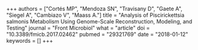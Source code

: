 +++
authors = ["Cortés MP", "Mendoza SN", "Travisany D", "Gaete A", "Siegel A", "Cambiazo V", "Maass A."]
title = "Analysis of Piscirickettsia salmonis Metabolism Using Genome-Scale Reconstruction, Modeling, and Testing"
journal = "Front Microbiol"
what = "article"
doi = "10.3389/fmicb.2017.02462"
pubmed = "29321769"
date = "2018-01-12"
keywords = []
+++

